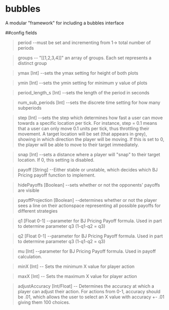 # bubbles
A modular "framework" for including a bubbles interface

##config fields
>period --must be set and incrementing from 1-> total number of periods

>groups -- "[[1,2,3,4]]" an array of groups. Each set represents a distinct group

>ymax	[Int]	--sets the ymax setting for height of both plots

>ymin	[Int]	--sets the ymin setting for minimum y value of plots

>period_length_s	[Int]	--sets the length of the period in seconds

>num_sub_periods	[Int]	--sets the discrete time setting for how many subperiods

>step	[Int]	--sets the step which determines how fast a user can move towards a specific location per tick. For instance, step = 0.1 means that a user can only move 0.1 units per tick, thus throttling their movement. A target location will be set (that appears in grey), showing in which direction the player will be moving. If this is set to 0, the player will be able to move to their target immediately.

>snap	[Int]	--sets a distance where a player will "snap" to their target location. If 0, this setting is disabled. 

>payoff	[String] --Either stable or unstable, which decides which BJ Pricing payoff function to implement.

>hidePayoffs [Boolean] --sets whether or not the opponents' payoffs are visible

>payoffProjection [Boolean] --determines whether or not the player sees a line on their actionspace representing all possible payoffs for different strategies

>q1 [Float 0-1] --parameter for BJ Pricing Payoff formula. Used in part to determine parameter q3 (1-q1-q2 = q3)

>q2 [Float 0-1] --parameter for BJ Pricing Payoff formula. Used in part to determine parameter q3 (1-q1-q2 = q3)

>mu [Int] --parameter for BJ Pricing Payoff formula. Used in payoff calculation.

>minX [Int] -- Sets the minimum X value for player action

>maxX [Int] -- Sets the maximum X value for player action

>adjustAccuracy [Int/Float] -- Determines the accuracy at which a player can adjust their action. For actions from 0-1, accuracy should be .01, which allows the user to select an X value with accuracy +- .01 giving them 100 choices.
